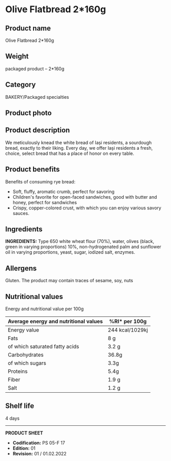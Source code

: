# Olive Flatbread 2*160g

## Product name
Olive Flatbread 2*160g

## Weight
packaged product – 2*160g

## Category
BAKERY/Packaged specialties

## Product photo

## Product description
We meticulously knead the white bread of Iași residents, a sourdough bread, exactly to their liking. Every day, we offer Iași residents a fresh, choice, select bread that has a place of honor on every table.


## Product benefits
Benefits of consuming rye bread:
- Soft, fluffy, aromatic crumb, perfect for savoring
- Children's favorite for open-faced sandwiches, good with butter and honey, perfect for sandwiches
- Crispy, copper-colored crust, with which you can enjoy various savory sauces.


## Ingredients
**INGREDIENTS:** Type 650 white wheat flour (70%), water, olives (black, green in varying proportions) 10%, non-hydrogenated palm and sunflower oil in varying proportions, yeast, sugar, iodized salt, enzymes.

## Allergens
Gluten. The product may contain traces of sesame, soy, nuts

## Nutritional values
Energy and nutritional value per 100g

| Average energy and nutritional values | %RI* per 100g |
|-----------------------------------------|-------------------|
| Energy value                            | 244 kcal/1029kj  | 12.2             |
| Fats                                    | 8 g              | 11.42            |
| of which saturated fatty acids          | 3.2 g            | 16               |
| Carbohydrates                           | 36.8g            | 14.15            |
| of which sugars                         | 3.3g             | 3.7              |
| Proteins                                | 5.4g             | 10.8             |
| Fiber                                   | 1.9 g            | _                |
| Salt                                    | 1.2 g            | 20               |


## Shelf life
4 days


---
**PRODUCT SHEET**
- **Codification:** PS 05-F 17
- **Edition:** 01
- **Revision:** 01 / 01.02.2022

